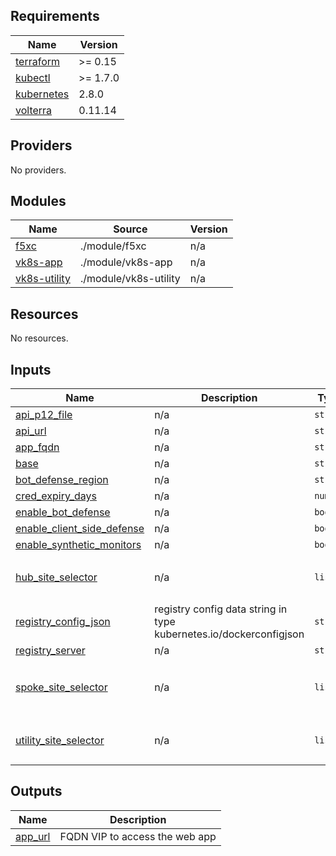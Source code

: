 ## Requirements

| Name | Version |
|------|---------|
| <a name="requirement_terraform"></a> [terraform](#requirement\_terraform) | >= 0.15 |
| <a name="requirement_kubectl"></a> [kubectl](#requirement\_kubectl) | >= 1.7.0 |
| <a name="requirement_kubernetes"></a> [kubernetes](#requirement\_kubernetes) | 2.8.0 |
| <a name="requirement_volterra"></a> [volterra](#requirement\_volterra) | 0.11.14 |

## Providers

No providers.

## Modules

| Name | Source | Version |
|------|--------|---------|
| <a name="module_f5xc"></a> [f5xc](#module\_f5xc) | ./module/f5xc | n/a |
| <a name="module_vk8s-app"></a> [vk8s-app](#module\_vk8s-app) | ./module/vk8s-app | n/a |
| <a name="module_vk8s-utility"></a> [vk8s-utility](#module\_vk8s-utility) | ./module/vk8s-utility | n/a |

## Resources

No resources.

## Inputs

| Name | Description | Type | Default | Required |
|------|-------------|------|---------|:--------:|
| <a name="input_api_p12_file"></a> [api\_p12\_file](#input\_api\_p12\_file) | n/a | `string` | `"./creds/tenant.api-creds.p12"` | no |
| <a name="input_api_url"></a> [api\_url](#input\_api\_url) | n/a | `string` | `"https://tenant.ves.volterra.io/api"` | no |
| <a name="input_app_fqdn"></a> [app\_fqdn](#input\_app\_fqdn) | n/a | `string` | `"demo-app.tenant.example.com"` | no |
| <a name="input_base"></a> [base](#input\_base) | n/a | `string` | `"demo-app"` | no |
| <a name="input_bot_defense_region"></a> [bot\_defense\_region](#input\_bot\_defense\_region) | n/a | `string` | `"US"` | no |
| <a name="input_cred_expiry_days"></a> [cred\_expiry\_days](#input\_cred\_expiry\_days) | n/a | `number` | `89` | no |
| <a name="input_enable_bot_defense"></a> [enable\_bot\_defense](#input\_enable\_bot\_defense) | n/a | `bool` | `false` | no |
| <a name="input_enable_client_side_defense"></a> [enable\_client\_side\_defense](#input\_enable\_client\_side\_defense) | n/a | `bool` | `false` | no |
| <a name="input_enable_synthetic_monitors"></a> [enable\_synthetic\_monitors](#input\_enable\_synthetic\_monitors) | n/a | `bool` | `false` | no |
| <a name="input_hub_site_selector"></a> [hub\_site\_selector](#input\_hub\_site\_selector) | n/a | `list` | <pre>[<br>  "ves.io/siteName in (ves-io-dc12-ash)"<br>]</pre> | no |
| <a name="input_registry_config_json"></a> [registry\_config\_json](#input\_registry\_config\_json) | registry config data string in type kubernetes.io/dockerconfigjson | `string` | `"b64 encoded json"` | no |
| <a name="input_registry_server"></a> [registry\_server](#input\_registry\_server) | n/a | `string` | `"some_registry.example.com"` | no |
| <a name="input_spoke_site_selector"></a> [spoke\_site\_selector](#input\_spoke\_site\_selector) | n/a | `list` | <pre>[<br>  "ves.io/siteName in (ves-io-ny8-nyc, ves-io-wes-sea)"<br>]</pre> | no |
| <a name="input_utility_site_selector"></a> [utility\_site\_selector](#input\_utility\_site\_selector) | n/a | `list` | <pre>[<br>  "ves.io/siteName in (ves-io-dc12-ash)"<br>]</pre> | no |

## Outputs

| Name | Description |
|------|-------------|
| <a name="output_app_url"></a> [app\_url](#output\_app\_url) | FQDN VIP to access the web app |
